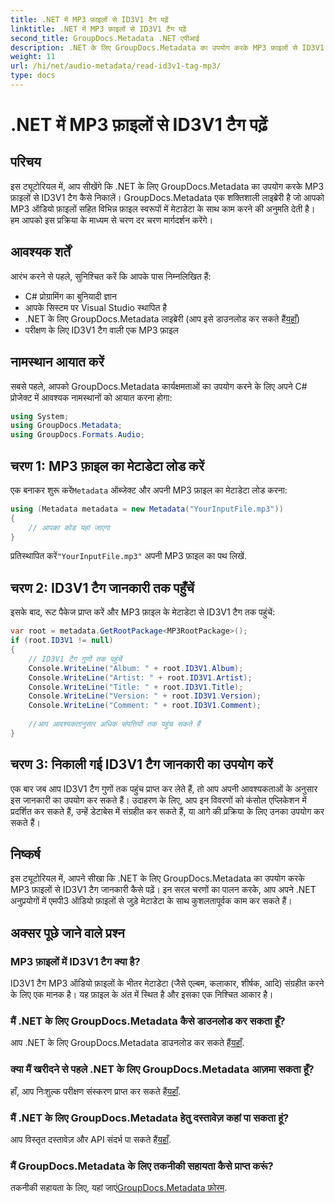 ```yaml
---
title: .NET में MP3 फ़ाइलों से ID3V1 टैग पढ़ें
linktitle: .NET में MP3 फ़ाइलों से ID3V1 टैग पढ़ें
second_title: GroupDocs.Metadata .NET एपीआई
description: .NET के लिए GroupDocs.Metadata का उपयोग करके MP3 फ़ाइलों से ID3V1 टैग पढ़ना सीखें। कोड उदाहरणों के साथ चरण-दर-चरण ट्यूटोरियल।
weight: 11
url: /hi/net/audio-metadata/read-id3v1-tag-mp3/
type: docs
---
```

# .NET में MP3 फ़ाइलों से ID3V1 टैग पढ़ें

## परिचय
इस ट्यूटोरियल में, आप सीखेंगे कि .NET के लिए GroupDocs.Metadata का उपयोग करके MP3 फ़ाइलों से ID3V1 टैग कैसे निकालें। GroupDocs.Metadata एक शक्तिशाली लाइब्रेरी है जो आपको MP3 ऑडियो फ़ाइलों सहित विभिन्न फ़ाइल स्वरूपों में मेटाडेटा के साथ काम करने की अनुमति देती है। हम आपको इस प्रक्रिया के माध्यम से चरण दर चरण मार्गदर्शन करेंगे।
## आवश्यक शर्तें
आरंभ करने से पहले, सुनिश्चित करें कि आपके पास निम्नलिखित हैं:
- C# प्रोग्रामिंग का बुनियादी ज्ञान
- आपके सिस्टम पर Visual Studio स्थापित है
-  .NET के लिए GroupDocs.Metadata लाइब्रेरी (आप इसे डाउनलोड कर सकते हैं[यहाँ](https://releases.groupdocs.com/metadata/net/))
- परीक्षण के लिए ID3V1 टैग वाली एक MP3 फ़ाइल

## नामस्थान आयात करें
सबसे पहले, आपको GroupDocs.Metadata कार्यक्षमताओं का उपयोग करने के लिए अपने C# प्रोजेक्ट में आवश्यक नामस्थानों को आयात करना होगा:
```csharp
using System;
using GroupDocs.Metadata;
using GroupDocs.Formats.Audio;
```
## चरण 1: MP3 फ़ाइल का मेटाडेटा लोड करें
 एक बनाकर शुरू करें`Metadata` ऑब्जेक्ट और अपनी MP3 फ़ाइल का मेटाडेटा लोड करना:
```csharp
using (Metadata metadata = new Metadata("YourInputFile.mp3"))
{
    // आपका कोड यहां जाएगा
}
```
 प्रतिस्थापित करें`"YourInputFile.mp3"` अपनी MP3 फ़ाइल का पथ लिखें.
## चरण 2: ID3V1 टैग जानकारी तक पहुँचें
इसके बाद, रूट पैकेज प्राप्त करें और MP3 फ़ाइल के मेटाडेटा से ID3V1 टैग तक पहुंचें:
```csharp
var root = metadata.GetRootPackage<MP3RootPackage>();
if (root.ID3V1 != null)
{
    // ID3V1 टैग गुणों तक पहुंचें
    Console.WriteLine("Album: " + root.ID3V1.Album);
    Console.WriteLine("Artist: " + root.ID3V1.Artist);
    Console.WriteLine("Title: " + root.ID3V1.Title);
    Console.WriteLine("Version: " + root.ID3V1.Version);
    Console.WriteLine("Comment: " + root.ID3V1.Comment);
    
    //आप आवश्यकतानुसार अधिक संपत्तियों तक पहुंच सकते हैं
}
```
## चरण 3: निकाली गई ID3V1 टैग जानकारी का उपयोग करें
एक बार जब आप ID3V1 टैग गुणों तक पहुंच प्राप्त कर लेते हैं, तो आप अपनी आवश्यकताओं के अनुसार इस जानकारी का उपयोग कर सकते हैं। उदाहरण के लिए, आप इन विवरणों को कंसोल एप्लिकेशन में प्रदर्शित कर सकते हैं, उन्हें डेटाबेस में संग्रहीत कर सकते हैं, या आगे की प्रक्रिया के लिए उनका उपयोग कर सकते हैं।

## निष्कर्ष
इस ट्यूटोरियल में, आपने सीखा कि .NET के लिए GroupDocs.Metadata का उपयोग करके MP3 फ़ाइलों से ID3V1 टैग जानकारी कैसे पढ़ें। इन सरल चरणों का पालन करके, आप अपने .NET अनुप्रयोगों में एमपी3 ऑडियो फ़ाइलों से जुड़े मेटाडेटा के साथ कुशलतापूर्वक काम कर सकते हैं।

## अक्सर पूछे जाने वाले प्रश्न
### MP3 फ़ाइलों में ID3V1 टैग क्या है?
ID3V1 टैग MP3 ऑडियो फ़ाइलों के भीतर मेटाडेटा (जैसे एल्बम, कलाकार, शीर्षक, आदि) संग्रहीत करने के लिए एक मानक है। यह फ़ाइल के अंत में स्थित है और इसका एक निश्चित आकार है।
### मैं .NET के लिए GroupDocs.Metadata कैसे डाउनलोड कर सकता हूँ?
 आप .NET के लिए GroupDocs.Metadata डाउनलोड कर सकते हैं[यहाँ](https://releases.groupdocs.com/metadata/net/).
### क्या मैं खरीदने से पहले .NET के लिए GroupDocs.Metadata आज़मा सकता हूँ?
 हाँ, आप निःशुल्क परीक्षण संस्करण प्राप्त कर सकते हैं[यहाँ](https://releases.groupdocs.com/).
### मैं .NET के लिए GroupDocs.Metadata हेतु दस्तावेज़ कहां पा सकता हूं?
 आप विस्तृत दस्तावेज़ और API संदर्भ पा सकते हैं[यहाँ](https://tutorials.groupdocs.com/metadata/net/).
### मैं GroupDocs.Metadata के लिए तकनीकी सहायता कैसे प्राप्त करूं?
 तकनीकी सहायता के लिए, यहां जाएं[GroupDocs.Metadata फ़ोरम](https://forum.groupdocs.com/c/metadata/14).